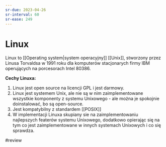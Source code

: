 ```yaml
---
sr-due: 2023-04-26
sr-interval: 60
sr-ease: 249
---
```


# Linux
Linux to [[Operating system|system operacyjny]] [[Unix]], stworzony przez Linusa Torvaldsa w 1991 roku dla komputerów stacjonarych firmy IBM operujących na porcesorach Intel 80386. 

**Cechy Linuxa:**
1. Linux jest open source na licencji GPL i jest darmowy.
2. Linux jest systemem Unix, ale nie są w nim zaimplementowane wszystkie komponenty z systemu Unixowego - ale można je spokojnie doinstalować, bo są open-source.
3. Jest kompatybilny z standardem [[POSIX]]
4. W implementacji Linuxa skupiany sie na zaimplementowaniu najlepszych featerów systemu Unixowego, dodatkowo opierając się na tym co jest zaimplementowane w innych systemach Unixowych i co się sprawdza.

#review